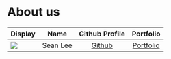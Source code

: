 # About us

Display |   Name   |            Github Profile             | Portfolio 
--------|:--------:|:-------------------------------------:|:---------:
![](https://via.placeholder.com/100.png?text=Photo) | Sean Lee | [Github](https://github.com/sean6369) | [Portfolio](docs/team/seanlee.md)